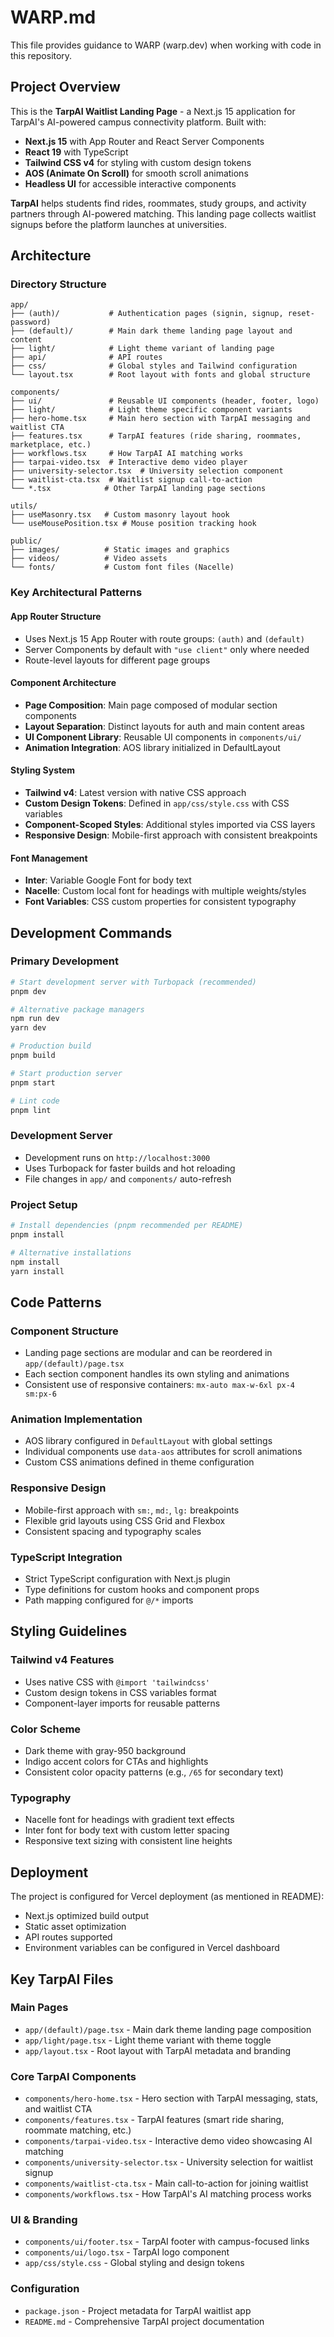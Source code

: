 # WARP.md

This file provides guidance to WARP (warp.dev) when working with code in this repository.

## Project Overview

This is the **TarpAI Waitlist Landing Page** - a Next.js 15 application for TarpAI's AI-powered campus connectivity platform. Built with:
- **Next.js 15** with App Router and React Server Components
- **React 19** with TypeScript
- **Tailwind CSS v4** for styling with custom design tokens
- **AOS (Animate On Scroll)** for smooth scroll animations
- **Headless UI** for accessible interactive components

**TarpAI** helps students find rides, roommates, study groups, and activity partners through AI-powered matching. This landing page collects waitlist signups before the platform launches at universities.

## Architecture

### Directory Structure
```
app/
├── (auth)/           # Authentication pages (signin, signup, reset-password)
├── (default)/        # Main dark theme landing page layout and content
├── light/            # Light theme variant of landing page
├── api/              # API routes
├── css/              # Global styles and Tailwind configuration
└── layout.tsx        # Root layout with fonts and global structure

components/
├── ui/               # Reusable UI components (header, footer, logo)
├── light/            # Light theme specific component variants
├── hero-home.tsx     # Main hero section with TarpAI messaging and waitlist CTA
├── features.tsx      # TarpAI features (ride sharing, roommates, marketplace, etc.)
├── workflows.tsx     # How TarpAI AI matching works
├── tarpai-video.tsx  # Interactive demo video player
├── university-selector.tsx  # University selection component
├── waitlist-cta.tsx  # Waitlist signup call-to-action
└── *.tsx            # Other TarpAI landing page sections

utils/
├── useMasonry.tsx   # Custom masonry layout hook
└── useMousePosition.tsx # Mouse position tracking hook

public/
├── images/          # Static images and graphics
├── videos/          # Video assets
└── fonts/           # Custom font files (Nacelle)
```

### Key Architectural Patterns

#### App Router Structure
- Uses Next.js 15 App Router with route groups: `(auth)` and `(default)`
- Server Components by default with `"use client"` only where needed
- Route-level layouts for different page groups

#### Component Architecture
- **Page Composition**: Main page composed of modular section components
- **Layout Separation**: Distinct layouts for auth and main content areas
- **UI Component Library**: Reusable UI components in `components/ui/`
- **Animation Integration**: AOS library initialized in DefaultLayout

#### Styling System
- **Tailwind v4**: Latest version with native CSS approach
- **Custom Design Tokens**: Defined in `app/css/style.css` with CSS variables
- **Component-Scoped Styles**: Additional styles imported via CSS layers
- **Responsive Design**: Mobile-first approach with consistent breakpoints

#### Font Management
- **Inter**: Variable Google Font for body text
- **Nacelle**: Custom local font for headings with multiple weights/styles
- **Font Variables**: CSS custom properties for consistent typography

## Development Commands

### Primary Development
```bash
# Start development server with Turbopack (recommended)
pnpm dev

# Alternative package managers
npm run dev
yarn dev

# Production build
pnpm build

# Start production server
pnpm start

# Lint code
pnpm lint
```

### Development Server
- Development runs on `http://localhost:3000`
- Uses Turbopack for faster builds and hot reloading
- File changes in `app/` and `components/` auto-refresh

### Project Setup
```bash
# Install dependencies (pnpm recommended per README)
pnpm install

# Alternative installations
npm install
yarn install
```

## Code Patterns

### Component Structure
- Landing page sections are modular and can be reordered in `app/(default)/page.tsx`
- Each section component handles its own styling and animations
- Consistent use of responsive containers: `mx-auto max-w-6xl px-4 sm:px-6`

### Animation Implementation
- AOS library configured in `DefaultLayout` with global settings
- Individual components use `data-aos` attributes for scroll animations
- Custom CSS animations defined in theme configuration

### Responsive Design
- Mobile-first approach with `sm:`, `md:`, `lg:` breakpoints
- Flexible grid layouts using CSS Grid and Flexbox
- Consistent spacing and typography scales

### TypeScript Integration
- Strict TypeScript configuration with Next.js plugin
- Type definitions for custom hooks and component props
- Path mapping configured for `@/*` imports

## Styling Guidelines

### Tailwind v4 Features
- Uses native CSS with `@import 'tailwindcss'`
- Custom design tokens in CSS variables format
- Component-layer imports for reusable patterns

### Color Scheme
- Dark theme with gray-950 background
- Indigo accent colors for CTAs and highlights
- Consistent color opacity patterns (e.g., `/65` for secondary text)

### Typography
- Nacelle font for headings with gradient text effects
- Inter font for body text with custom letter spacing
- Responsive text sizing with consistent line heights

## Deployment

The project is configured for Vercel deployment (as mentioned in README):
- Next.js optimized build output
- Static asset optimization
- API routes supported
- Environment variables can be configured in Vercel dashboard

## Key TarpAI Files

### Main Pages
- `app/(default)/page.tsx` - Main dark theme landing page composition
- `app/light/page.tsx` - Light theme variant with theme toggle
- `app/layout.tsx` - Root layout with TarpAI metadata and branding

### Core TarpAI Components
- `components/hero-home.tsx` - Hero section with TarpAI messaging, stats, and waitlist CTA
- `components/features.tsx` - TarpAI features (smart ride sharing, roommate matching, etc.)
- `components/tarpai-video.tsx` - Interactive demo video showcasing AI matching
- `components/university-selector.tsx` - University selection for waitlist signup
- `components/waitlist-cta.tsx` - Main call-to-action for joining waitlist
- `components/workflows.tsx` - How TarpAI's AI matching process works

### UI & Branding
- `components/ui/footer.tsx` - TarpAI footer with campus-focused links
- `components/ui/logo.tsx` - TarpAI logo component
- `app/css/style.css` - Global styling and design tokens

### Configuration
- `package.json` - Project metadata for TarpAI waitlist app
- `README.md` - Comprehensive TarpAI project documentation
